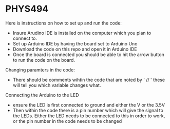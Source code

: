 # PHYS494
Here is instructions on how to set up and run the code:

- Insure Arudino IDE is installed on the computer which you plan to connect to. 
- Set up Arduino IDE by having the board set to Arduino Uno
- Download the code on this repo and open it in Arduino IDE
- Once the board is connected you should be able to hit the arrow button to run the code on the board.

Changing paramters in the code:
- There should be comments wihtin the code that are noted by ' // ' these will tell you which variable changes what.

Connecting the Arduino to the LED
- ensure the LED is first connected to ground and either the V or the 3.5V
- Then within the code there is a pin number which will give the signal to the LEDs. Either the LED needs to be connected to this in order to work, or the pin number in the code needs to be changed
